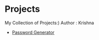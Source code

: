 # Projects
My Collection of Projects:)
Author : Krishna

- [Password Generator](https://github.com/krishnasingh-28/password-generator)
